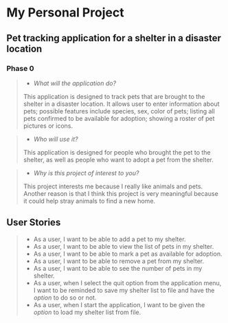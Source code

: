 # My Personal Project

## Pet tracking application for a shelter in a disaster location

### Phase 0
> - *What will the application do?*
> 
> This application is designed to track pets that are brought to the shelter
> in a disaster location. It allows user to enter information about pets;
> possible features include species, sex, color of pets; listing all pets
> confirmed to be available for adoption; showing a roster of pet pictures or icons.

> - *Who will use it?*
> 
> This application is designed for people who brought the pet to the shelter,
> as well as people who want to adopt a pet from the shelter.

> - *Why is this project of interest to you?*
> 
> This project interests me because I really like animals and pets. Another reason is that
> I think this project is very meaningful because it could help stray animals to find a 
> new home.

## User Stories
> - As a user, I want to be able to add a pet to my shelter.
> - As a user, I want to be able to view the list of pets in my shelter.
> - As a user, I want to be able to mark a pet as available for adoption.
> - As a user, I want to be able to remove a pet from my shelter.
> - As a user, I want to be able to see the number of pets in my shelter.
> - As a user, when I select the quit option from the application menu,
> I want to be reminded to save my shelter list to file and have the *option*
> to do so or not.
> - As a user, when I start the application, I want to be given the *option*
> to load my shelter list from file.